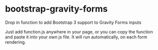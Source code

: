 bootstrap-gravity-forms
=======================

Drop in function to add Bootstrap 3 support to Gravity Forms inputs

Just add function.js anywhere in your page, or you can copy the function and paste it into your own js file. It will run automatically, on each form rendering.
